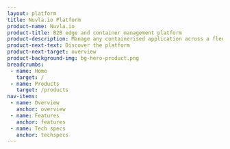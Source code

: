 ```yaml
---
layout: platform
title: Nuvla.io Platform
product-name: Nuvla.io
product-title: B2B edge and container management platform
product-description: Manage any containerised application across a fleet of edge devices and container-orchestration engines.
product-next-text: Discover the platform
product-next-target: overview
product-background-img: bg-hero-product.png
breadcrumbs:
 - name: Home
   target: /
 - name: Products
   target: /products
nav-items:
 - name: Overview
   anchor: overview
 - name: Features
   anchor: features
 - name: Tech specs
   anchor: techspecs 
---
```

